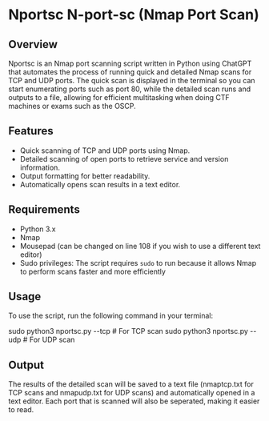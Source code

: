 # Nportsc N-port-sc (Nmap Port Scan)

## Overview
Nportsc is an Nmap port scanning script written in Python using ChatGPT that automates the process of running quick and detailed Nmap scans for TCP and UDP ports. The quick scan is displayed in the terminal so you can start enumerating ports such as port 80, while the detailed scan runs and outputs to a file, allowing for efficient multitasking when doing CTF machines or exams such as the OSCP.

## Features
- Quick scanning of TCP and UDP ports using Nmap.
- Detailed scanning of open ports to retrieve service and version information.
- Output formatting for better readability.
- Automatically opens scan results in a text editor.

## Requirements
- Python 3.x
- Nmap
- Mousepad (can be changed on line 108 if you wish to use a different text editor)
- Sudo privileges: The script requires `sudo` to run because it allows Nmap to perform scans faster and more efficiently

## Usage
To use the script, run the following command in your terminal:

sudo python3 nportsc.py <target-ip> --tcp # For TCP scan
sudo python3 nportsc.py <target-ip> --udp # For UDP scan

## Output

The results of the detailed scan will be saved to a text file (nmaptcp.txt for TCP scans and nmapudp.txt for UDP scans) and automatically opened in a text editor. Each port that is scanned will also be seperated, making it easier to read.

